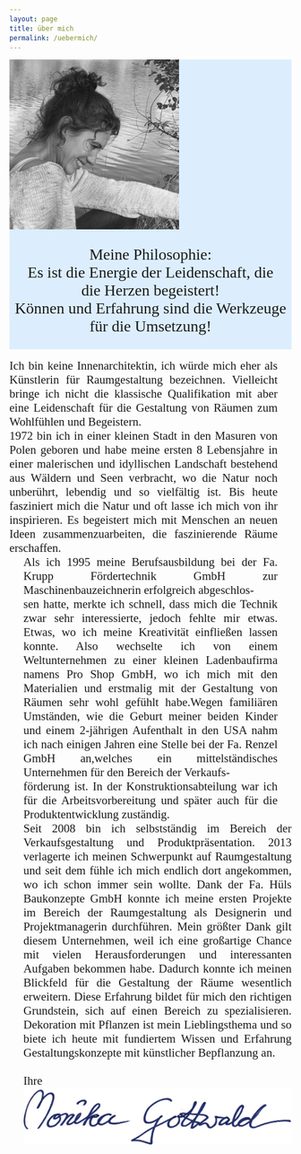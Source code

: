```yaml
---
layout: page
title: über mich
permalink: /uebermich/
---
```

<link rel="stylesheet" href="/css/simplegrid.css">

<div class="grid"  style="background: rgb(187, 223, 255);background: rgba(187, 223, 255, .5);">
    <div class="col-1-12">
	</div>
    <div class="col-4-12">
       <div class="content">
	<img src="/img/monika.jpg">
       </div>
    </div>
    <div class="col-7-12" >
       <div class="content" style="font-family: 'Italianno', cursive, serif;text-align:center;padding:5% 0;font-size: 200%;">
Meine Philosophie:<br>
Es ist die Energie der Leidenschaft, die<br>
die Herzen begeistert!<br>
Können und Erfahrung sind die Werkzeuge<br>
für die Umsetzung!<br>
       </div>
    </div>
</div>

<br>

<div class="grid">
    <div class="col-1-3" style="padding-right: 25px;">
       <div class="content" style="font-family: 'Italianno', cursive, serif;font-size: 150%;text-align:justify;">
     Ich bin keine Innenarchitektin, ich würde mich eher als Künstlerin für Raumgestaltung bezeichnen. Vielleicht bringe ich nicht die klassische Qualifikation mit aber eine Leidenschaft für die Gestaltung von Räumen zum Wohlfühlen und Begeistern.
<br>1972 bin ich  in einer kleinen Stadt in den Masuren von Polen geboren und habe meine ersten 8 Lebensjahre in einer malerischen und idyllischen Landschaft bestehend aus Wäldern und Seen verbracht, wo die Natur noch unberührt, lebendig und so vielfältig ist. Bis heute fasziniert mich die Natur und oft lasse ich mich von ihr inspirieren.
Es begeistert mich mit Menschen an neuen Ideen  zusammenzuarbeiten, die faszinierende Räume erschaffen. 
       </div>
    </div>
    <div class="col-1-3" style="padding-left: 25px;padding-right: 25px;">
       <div class="content" style="font-family: 'Italianno', cursive, serif;font-size: 150%;text-align:justify;">
     Als ich 1995 meine Berufsausbildung bei 
der Fa. Krupp Fördertechnik GmbH zur Maschinenbauzeichnerin erfolgreich abgeschlos-<br>sen hatte, merkte ich schnell, dass mich die Technik zwar sehr interessierte, jedoch fehlte mir etwas. Etwas, wo ich meine Kreativität einfließen lassen konnte. Also wechselte ich von einem Weltunternehmen zu einer kleinen Ladenbaufirma namens Pro Shop GmbH, wo ich mich mit den Materialien und erstmalig mit der Gestaltung von Räumen sehr wohl gefühlt habe.Wegen familiären Umständen, wie die Geburt meiner beiden Kinder und einem 2-jährigen Aufenthalt in den USA nahm ich nach einigen Jahren eine Stelle bei der Fa. Renzel GmbH an,welches ein mittelständisches Unternehmen für den Bereich der Verkaufs-<br>förderung ist. In der Konstruktionsabteilung war ich für die Arbeitsvorbereitung und später auch für die Produktentwicklung zuständig.
       </div>
    </div>
    <div class="col-1-3" >
       <div class="content" style="font-family: 'Italianno', cursive, serif;font-size: 150%;text-align:justify;padding-left: 25px;">
     Seit 2008 bin ich selbstständig im Bereich der Verkaufsgestaltung und Produktpräsentation. 
	 2013 verlagerte ich meinen Schwerpunkt auf Raumgestaltung und seit dem fühle ich mich endlich 
	 dort angekommen, wo ich schon immer sein wollte. Dank der Fa. Hüls Baukonzepte GmbH konnte ich 
	 meine ersten Projekte im Bereich der Raumgestaltung als Designerin und Projektmanagerin durchführen. 
	 Mein größter Dank gilt diesem Unternehmen, weil ich eine großartige Chance mit vielen Herausforderungen 
	 und interessanten Aufgaben bekommen habe. Dadurch konnte ich meinen Blickfeld für die Gestaltung der Räume 
	 wesentlich erweitern. Diese Erfahrung bildet  für mich den richtigen Grundstein, sich auf einen Bereich zu 
	 spezialisieren. Dekoration mit Pflanzen ist mein Lieblingsthema und so biete ich heute mit fundiertem Wissen 
	 und Erfahrung Gestaltungskonzepte mit künstlicher Bepflanzung an.<br><br>Ihre<img src="/img/signature.png">
       </div>
    </div>
</div>

